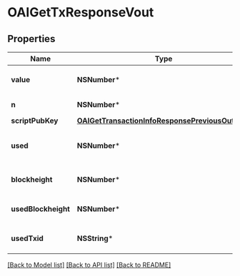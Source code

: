 # OAIGetTxResponseVout

## Properties
Name | Type | Description | Notes
------------ | ------------- | ------------- | -------------
**value** | **NSNumber*** | Value of the output in NEBL | [optional] 
**n** | **NSNumber*** | Output index | [optional] 
**scriptPubKey** | [**OAIGetTransactionInfoResponsePreviousOutput***](OAIGetTransactionInfoResponsePreviousOutput.md) |  | [optional] 
**used** | **NSNumber*** | Whether this output has now been used | [optional] 
**blockheight** | **NSNumber*** | Blockheight of this transaction | [optional] 
**usedBlockheight** | **NSNumber*** | Blockheight this output was used in | [optional] 
**usedTxid** | **NSString*** | TXID this output was used in | [optional] 

[[Back to Model list]](../README.md#documentation-for-models) [[Back to API list]](../README.md#documentation-for-api-endpoints) [[Back to README]](../README.md)


